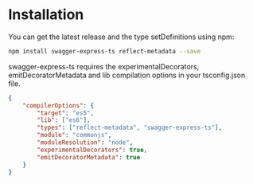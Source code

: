 # Installation

You can get the latest release and the type setDefinitions using npm:

```sh
npm install swagger-express-ts reflect-metadata --save
```

swagger-express-ts requires the experimentalDecorators, emitDecoratorMetadata and lib compilation options in your tsconfig.json file.

```json
{
    "compilerOptions": {
        "target": "es5",
        "lib": ["es6"],
        "types": ["reflect-metadata", "swagger-express-ts"],
        "module": "commonjs",
        "moduleResolution": "node",
        "experimentalDecorators": true,
        "emitDecoratorMetadata": true
    }
}
```
